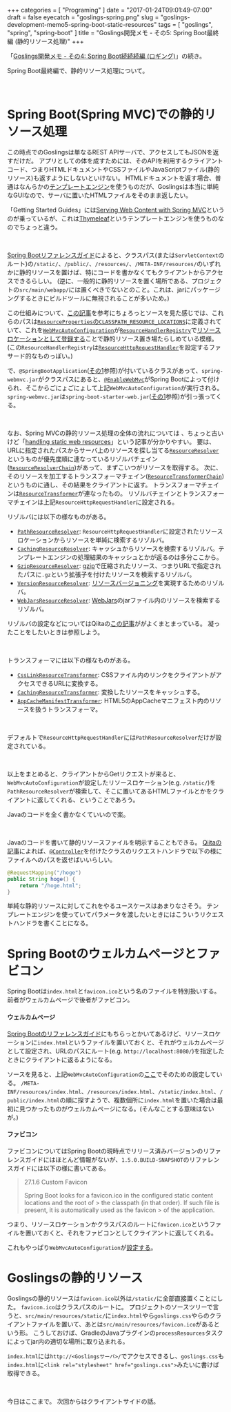 +++
categories = [ "Programing" ]
date = "2017-01-24T09:01:49-07:00"
draft = false
eyecatch = "goslings-spring.png"
slug = "goslings-development-memo5-spring-boot-static-resources"
tags = [ "goslings", "spring", "spring-boot" ]
title = "Goslings開発メモ - その5: Spring Boot最終編 (静的リソース処理)"
+++

「[Goslings開発メモ - その4: Spring Boot続続続編 (ロギング)](https://www.kaitoy.xyz/2017/01/17/goslings-development-memo4-spring-boot-logging/)」の続き。

Spring Boot最終編で、静的リソース処理について。

<br>

<!-- Google AdSense -->
<script async src="//pagead2.googlesyndication.com/pagead/js/adsbygoogle.js"></script>
<ins class="adsbygoogle"
     style="display:block"
     data-ad-client="ca-pub-7852181473528684"
     data-ad-slot="3938339651"
     data-ad-format="auto"></ins>
<script>
(adsbygoogle = window.adsbygoogle || []).push({});
</script>

# Spring Boot(Spring MVC)での静的リソース処理
この時点でのGoslingsは単なるREST APIサーバで、アクセスしてもJSONを返すだけだ。
アプリとしての体を成すためには、そのAPIを利用するクライアントコード、つまりHTMLドキュメントやCSSファイルやJavaScriptファイル(静的リソース)も返すようにしないといけない。
HTMLドキュメントを返す場合、普通はなんらかの[テンプレートエンジン](https://ja.wikipedia.org/wiki/%E3%83%86%E3%83%B3%E3%83%97%E3%83%AC%E3%83%BC%E3%83%88%E3%82%A8%E3%83%B3%E3%82%B8%E3%83%B3)を使うものだが、Goslingsは本当に単純なGUIなので、サーバに置いたHTMLファイルをそのまま返したい。

「Getting Started Guides」には[Serving Web Content with Spring MVC](https://spring.io/guides/gs/serving-web-content/)というのが乗っているが、これは[Thymeleaf](http://www.thymeleaf.org/)というテンプレートエンジンを使うものなのでちょっと違う。

<br>

[Spring Bootリファレンスガイド](https://docs.spring.io/spring-boot/docs/1.4.3.RELEASE/reference/htmlsingle/#boot-features-spring-mvc-static-content)によると、クラスパス(または`ServletContext`のルート)の`/static/`、`/public/`、`/resources/`、`/META-INF/resources/`のいずれかに静的リソースを置けば、特にコードを書かなくてもクライアントからアクセスできるらしい。
(逆に、一般的に静的リソースを置く場所である、プロジェクトの`src/main/webapp/`には置くべきでないとのこと。これは、jarにパッケージングするときにビルドツールに無視されることが多いため。)

この仕組みについて、[この記事](https://spring.io/blog/2013/12/19/serving-static-web-content-with-spring-boot)を参考にちょろっとソースを見た感じでは、これらのパスは[`ResourceProperties`の`CLASSPATH_RESOURCE_LOCATIONS`](https://github.com/spring-projects/spring-boot/blob/v1.4.3.RELEASE/spring-boot-autoconfigure/src/main/java/org/springframework/boot/autoconfigure/web/ResourceProperties.java#L44)に定義されていて、これを[`WebMvcAutoConfiguration`](http://docs.spring.io/spring-boot/docs/1.4.3.RELEASE/api/org/springframework/boot/autoconfigure/web/WebMvcAutoConfiguration.html)が[`ResourceHandlerRegistry`](http://docs.spring.io/spring-framework/docs/4.3.4.RELEASE/javadoc-api/org/springframework/web/servlet/config/annotation/ResourceHandlerRegistry.html)で[リソースロケーションとして登録する](https://github.com/spring-projects/spring-boot/blob/v1.4.3.RELEASE/spring-boot-autoconfigure/src/main/java/org/springframework/boot/autoconfigure/web/WebMvcAutoConfiguration.java#L291)ことで静的リソース置き場たらしめている模様。
(この`ResourceHandlerRegistry`は[`ResourceHttpRequestHandler`](http://docs.spring.io/spring-framework/docs/4.3.4.RELEASE/javadoc-api/org/springframework/web/servlet/resource/ResourceHttpRequestHandler.html)を設定するファサード的なものっぽい。)

で、`@SpringBootApplication`([その1](https://www.kaitoy.xyz/2017/01/03/goslings-development-memo1-spring-boot/)参照)が付いているクラスがあって、`spring-webmvc.jar`がクラスパスにあると、[`@EnableWebMvc`](http://docs.spring.io/spring/docs/4.3.4.RELEASE/javadoc-api/org/springframework/web/servlet/config/annotation/EnableWebMvc.html)がSpring Bootによって付けられ、そこからごにょごにょして上記`WebMvcAutoConfiguration`が実行される。
`spring-webmvc.jar`は`spring-boot-starter-web.jar`([その1](https://www.kaitoy.xyz/2017/01/03/goslings-development-memo1-spring-boot/)参照)が引っ張ってくる。

<br>

なお、Spring MVCの静的リソース処理の全体の流れについては
、ちょっと古いけど「[handling static web resources](https://spring.io/blog/2014/07/24/spring-framework-4-1-handling-static-web-resources)」という記事が分かりやすい。
要は、URLに指定されたパスからサーバ上のリソースを探し当てる[`ResourceResolver`](http://docs.spring.io/spring-framework/docs/4.3.4.RELEASE/javadoc-api/org/springframework/web/servlet/resource/ResourceResolver.html)というものが優先度順に連なっているリゾルバチェイン([`ResourceResolverChain`](http://docs.spring.io/spring/docs/4.3.4.RELEASE/javadoc-api/org/springframework/web/servlet/resource/ResourceResolverChain.html))があって、まずこいつがリソースを取得する。
次に、そのリソースを加工するトランスフォーマチェイン([`ResourceTransformerChain`](http://docs.spring.io/spring/docs/4.3.4.RELEASE/javadoc-api/org/springframework/web/servlet/resource/ResourceTransformerChain.html))というものに通し、その結果をクライアントに返す。
トランスフォーマチェインは[`ResourceTransformer`](http://docs.spring.io/spring-framework/docs/4.3.4.RELEASE/javadoc-api/org/springframework/web/servlet/resource/ResourceTransformer.html)が連なったもの。
リゾルバチェインとトランスフォーマチェインは上記`ResourceHttpRequestHandler`に設定される。

リゾルバには以下の様なものがある。

* [`PathResourceResolver`](http://docs.spring.io/spring-framework/docs/4.3.4.RELEASE/javadoc-api/org/springframework/web/servlet/resource/PathResourceResolver.html): `ResourceHttpRequestHandler`に設定されたリソースロケーションからリソースを単純に検索するリゾルバ。
* [`CachingResourceResolver`](http://docs.spring.io/spring-framework/docs/4.3.4.RELEASE/javadoc-api/org/springframework/web/servlet/resource/CachingResourceResolver.html): キャッシュからリソースを検索するリゾルバ。テンプレートエンジンの処理結果のキャッシュとかが返るのは多分ここから。
* [`GzipResourceResolver`](http://docs.spring.io/spring-framework/docs/4.3.4.RELEASE/javadoc-api/org/springframework/web/servlet/resource/GzipResourceResolver.html): [gzip](https://ja.wikipedia.org/wiki/Gzip)で圧縮されたリソース、つまりURLで指定されたパスに`.gz`という拡張子を付けたリソースを検索するリゾルバ。
* [`VersionResourceResolver`](http://docs.spring.io/spring-framework/docs/4.3.4.RELEASE/javadoc-api/org/springframework/web/servlet/resource/VersionResourceResolver.html): [リソースバージョニング](https://spring.io/blog/2014/07/24/spring-framework-4-1-handling-static-web-resources#resource-versioning)を実現するためのリゾルバ。
* [`WebJarsResourceResolver`](http://docs.spring.io/spring-framework/docs/4.3.4.RELEASE/javadoc-api/org/springframework/web/servlet/resource/WebJarsResourceResolver.html): [WebJars](http://www.webjars.org/)のjarファイル内のリソースを検索するリゾルバ。

リゾルバの設定などについてはQiitaの[この記事](http://qiita.com/kazuki43zoo/items/e12a72d4ac4de418ee37)ががよくまとまっている。
凝ったことをしたいときは参照しよう。

<br>

トランスフォーマには以下の様なものがある。

* [`CssLinkResourceTransformer`](http://docs.spring.io/spring-framework/docs/4.3.4.RELEASE/javadoc-api/org/springframework/web/servlet/resource/CssLinkResourceTransformer.html): CSSファイル内のリンクをクライアントがアクセスできるURLに変換する。
* [`CachingResourceTransformer`](http://docs.spring.io/spring-framework/docs/4.3.4.RELEASE/javadoc-api/org/springframework/web/servlet/resource/CachingResourceTransformer.html): 変換したリソースをキャッシュする。
* [`AppCacheManifestTransformer`](http://docs.spring.io/spring-framework/docs/4.3.4.RELEASE/javadoc-api/org/springframework/web/servlet/resource/AppCacheManifestTransformer.html): HTML5のAppCacheマニフェスト内のリソースを扱うトランスフォーマ。

<br>

デフォルトで`ResourceHttpRequestHandler`には`PathResourceResolver`だけが設定されている。

<br>

以上をまとめると、クライアントからGetリクエストが来ると、`WebMvcAutoConfiguration`が設定したリソースロケーション(e.g. `/static/`)を`PathResourceResolver`が検索して、そこに置いてあるHTMLファイルとかをクライアントに返してくれる、ということであろう。

Javaのコードを全く書かなくていいので楽。

<br>

Javaのコードを書いて静的リソースファイルを明示することもできる。
[Qiitaの記事](http://qiita.com/tag1216/items/3680b92cf96eb5a170f0)によれば、[`@Controller`](http://docs.spring.io/spring-framework/docs/4.3.4.RELEASE/javadoc-api/org/springframework/stereotype/Controller.html)を付けたクラスのリクエストハンドラで以下の様にファイルへのパスを返せばいいらしい。

```java
@RequestMapping("/hoge")
public String hoge() {
    return "/hoge.html";
}
```

単純な静的リソースに対してこれをやるユースケースはあまりなさそう。
テンプレートエンジンを使っていてパラメータを渡したいときにはこういうリクエストハンドラを書くことになる。

# Spring Bootのウェルカムページとファビコン
Spring Bootは`index.html`と`favicon.ico`という名のファイルを特別扱いする。
前者がウェルカムページで後者がファビコン。

#### ウェルカムページ
[Spring Bootのリファレンスガイド](https://docs.spring.io/spring-boot/docs/1.4.3.RELEASE/reference/htmlsingle/#boot-features-spring-mvc-static-content)にもちらっとかいてあるけど、リソースロケーションに`index.html`というファイルを置いておくと、それがウェルカムページとして設定され、URLのパスにルート(e.g. `http://localhost:8080/`)を指定したときにクライアントに返るようになる。

ソースを見ると、上記`WebMvcAutoConfiguration`の[ここ](https://github.com/spring-projects/spring-boot/blob/v1.4.3.RELEASE/spring-boot-autoconfigure/src/main/java/org/springframework/boot/autoconfigure/web/WebMvcAutoConfiguration.java#L297)でそのための設定している。
`/META-INF/resources/index.html`、`/resources/index.html`、`/static/index.html`、`/public/index.html`の順に探すようで、複数個所に`index.html`を置いた場合は最初に見つかったものがウェルカムページになる。(そんなことする意味はないが。)

#### ファビコン
ファビコンについてはSpring Bootの現時点でリリース済みバージョンのリファレンスガイドにはほとんど情報がないが、`1.5.0.BUILD-SNAPSHOT`のリファレンスガイドには以下の様に書いてある。

> 27.1.6 Custom Favicon
>
> Spring Boot looks for a favicon.ico in the configured static content locations and the root of > the classpath (in that order). If such file is present, it is automatically used as the favicon > of the application.

つまり、リソースロケーションかクラスパスのルートに`favicon.ico`というファイルを置いておくと、それをファビコンとしてクライアントに返してくれる。

これもやっぱり`WebMvcAutoConfiguration`が[設定する](https://github.com/spring-projects/spring-boot/blob/v1.4.3.RELEASE/spring-boot-autoconfigure/src/main/java/org/springframework/boot/autoconfigure/web/WebMvcAutoConfiguration.java#L319)。

# Goslingsの静的リソース
Goslingsの静的リソースは`favicon.ico`以外は`/static/`に全部直接置くことにした。
`favicon.ico`はクラスパスのルートに。
プロジェクトのソースツリーで言うと、`src/main/resources/static/`に`index.html`やら`goslings.css`やらのクライアントファイルを置いて、あとは`src/main/resources/favicon.ico`があるという形。
こうしておけば、GradleのJavaプラグインの`processResources`タスクによってjar内の適切な場所に取り込まれる。

`index.html`には`http://<Goslingsサーバ>/`でアクセスできるし、`goslings.css`も`index.html`に`<link rel="stylesheet" href="goslings.css">`みたいに書けば取得できる。

<br>

今日はここまで。
次回からはクライアントサイドの話。
